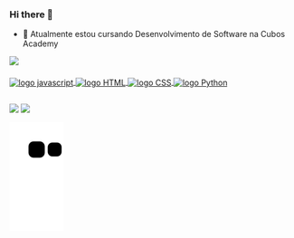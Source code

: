### Hi there 👋

- 🌱 Atualmente estou cursando Desenvolvimento de Software na Cubos Academy

<div>
  <a href="https://github.com/RafaelaAmbrosio">
  <img height="180em" src="https://github-readme-stats.vercel.app/api?username=RafaelaAmbrosio&show_icons=true&theme=tokyonight&include_all_commits=true&count_private=true" />
</div>

<div style="display: inline_block"><br>
  <img align="center" alt="logo javascript" height="40" width="40" src="https://cdn.jsdelivr.net/gh/devicons/devicon/icons/javascript/javascript-original.svg" />
   <img align="center" alt="logo HTML" height="40" width="40" src="https://cdn.jsdelivr.net/gh/devicons/devicon/icons/html5/html5-plain.svg" />
   <img align="center" alt="logo CSS" height="40" width="40" src="https://cdn.jsdelivr.net/gh/devicons/devicon/icons/css3/css3-plain.svg" />
   <img align="center" alt="logo Python" height="40" width="40" src="https://cdn.jsdelivr.net/gh/devicons/devicon/icons/python/python-original.svg" />
</div>

##

<div>
  <a href="https://www.linkedin.com/in/rafaela-ambrosio/" target="_blank"><img src="https://img.shields.io/badge/LinkedIn-0077B5?style=for-the-badge&logo=linkedin&logoColor=white" target="_blank"/></a>
  <a href="https://twitter.com/RafaelaAmbros12" target="_blank"><img src="https://img.shields.io/badge/Twitter-1DA1F2?style=for-the-badge&logo=twitter&logoColor=white" target="_blank"/></a>
</div>

![snake gif](https://github.com/RafaelaAmbrosio/RafaelaAmbrosio/blob/output/github-contribution-grid-snake.svg)


<!--
**RafaelaAmbrosio/RafaelaAmbrosio** is a ✨ _special_ ✨ repository because its `README.md` (this file) appears on your GitHub profile.

Here are some ideas to get you started:

- 🔭 I’m currently working on ...
- 🌱 I’m currently learning ...
- 👯 I’m looking to collaborate on ...
- 🤔 I’m looking for help with ...
- 💬 Ask me about ...
- 📫 How to reach me: ...
- 😄 Pronouns: ...
- ⚡ Fun fact: ...

tokyonight
https://github.com/anuraghazra/github-readme-stats

https://devicon.dev/

https://dev.to/envoy_/150-badges-for-github-pnk
-->
